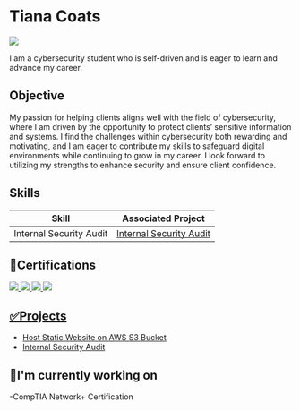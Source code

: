 # Tiana Coats
<a href="https://www.linkedin.com/in/tiana-coats-78618725a/"><img src="https://img.shields.io/badge/-LinkedIn-0072b1?&style=for-the-badge&logo=linkedin&logoColor=white" /></a>

I am a cybersecurity student who is self-driven and is eager to learn and advance my career. 

## Objective
My passion for helping clients aligns well with the field of cybersecurity, where I am driven by the opportunity to protect clients’ sensitive information and systems. I find the challenges within cybersecurity both rewarding and motivating, and I am eager to contribute my skills to safeguard digital environments while continuing to grow in my career. I look forward to utilizing my strengths to enhance security and ensure client confidence.

## Skills

| Skill                                         | Associated Project         |
|-----------------------------------------------|----------------------------|
| Internal Security Audit         | <a href="https://github.com/Tiana-C/Internal-Security-Audit">Internal Security Audit</a>|

## 🌟Certifications

<div>
<a href="https://www.credly.com/badges/f39e42f5-ae65-4f12-a851-1cdec5a103a5/public_url"><img src="https://img.shields.io/badge/-Google Cybersecurity-176BEF?&style=for-the-badge" />
<a href="https://www.credly.com/badges/248ac071-8c57-4121-8efd-cb913222f8d1/public_url"><img src="https://img.shields.io/badge/-CompTIA A+-E63615?&style=for-the-badge" />
<a href="https://www.credly.com/badges/1dce689b-3ded-469c-945e-c84ccf40a00a/public_url"><img src="https://img.shields.io/badge/-AWS Solutions Architect Associate-2F0069?&style=for-the-badge" />
<a href="https://www.credly.com/badges/3e19d91c-17f4-42cd-979d-ecbcd8ea9864/public_url"><img src="https://img.shields.io/badge/-AWS AI Practitioner-2F0069?&style=for-the-badge" />
</div>

## ✅Projects
- <a href="https://github.com/Tiana-C/S3-Static-Website">Host Static Website on AWS S3 Bucket</a>
- <a href="https://github.com/Tiana-C/Internal-Security-Audit">Internal Security Audit</a>

## 📌I'm currently working on
-CompTIA Network+ Certification


<!--
**Tiana-C/Tiana-C** is a ✨ _special_ ✨ repository because its `README.md` (this file) appears on your GitHub profile.

Here are some ideas to get you started:

-  I’m currently working on ...
- 🌱 I’m currently learning ...
- 👯 I’m looking to collaborate on ...
- 🤔 I’m looking for help with ...
- 💬 Ask me about ...
- 📫 How to reach me: ...
- 😄 Pronouns: ...
- ⚡ Fun fact: ...
-->
